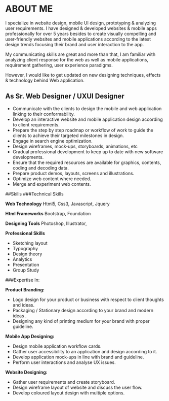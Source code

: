 # ABOUT ME

I specialize in website design, mobile UI design, prototyping & analyzing user requirements.
I have designed & developed websites & mobile apps professionally for over 5 years besides to create visually compelling and user-friendly websites and mobile applications according to the latest design trends focusing their brand and user interaction to the app.

My communicating skills are great and more than that, I am familiar with analyzing client response for the web as well as mobile applications, requirement gathering, user experience paradigms.

However, I would like to get updated on new designing techniques, effects & technology behind Web application.


## As Sr. Web Designer / UXUI Designer

- Communicate with the clients to design the mobile and web application linking to their conformability.
- Develop an interactive website and mobile application design according to client requirements.
- Prepare the step by step roadmap or workflow of work to guide the clients to achieve their targeted milestones in design.
- Engage in search engine optimization.
- Design wireframes, mock-ups, storyboards, animations, etc
- Gradual professional development to keep up to date with new software developments.
- Ensure that the required resources are available for graphics, contents, coding and decoding data.
- Prepare product demos, layouts, screens and illustrations.
- Optimize web content where needed.
- Merge and experiment web contents.


##Skills
###Technical Skills

**Web Technology**
Html5, Css3, Javascript, Jquery

**Html Frameworks**
Bootstrap, Foundation

**Designing Tools**
Photoshop, Illustrator,

**Professional Skills**
- Sketching layout
- Typography
- Design theory
- Analytics
- Presentation
- Group Study


###Expertise In:

**Product Branding:**
- Logo design for your product or business with respect to client thoughts and ideas.
- Packaging / Stationary design according to your brand and modern ideas .
- Designing any kind of printing medium for your brand with proper guideline.

**Mobile App Designing:**
- Design mobile application workflow cards.
- Gather user accessibility to an application and design according to it.
- Develop application mock-ups in line with brand and guideline. 
- Perform user interactions and analyse UX issues.

**Website Designing:**
- Gather user requirements and create storyboard.
- Design wireframe layout of website and discuss the user flow. 
- Develop coloured layout design with multiple options.

